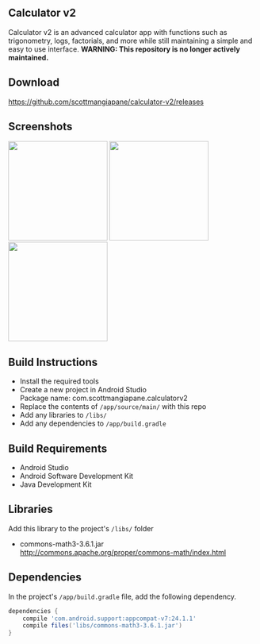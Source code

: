 ## Calculator v2

Calculator v2 is an advanced calculator app with functions such as trigonometry, logs, factorials, and more while still maintaining a simple and easy to use interface. **WARNING: This repository is no longer actively maintained.**

## Download

https://github.com/scottmangiapane/calculator-v2/releases

## Screenshots

<img src="screenshots/1.png" width="200">
<img src="screenshots/2.png" width="200">
<img src="screenshots/3.png" width="200">

## Build Instructions

* Install the required tools
* Create a new project in Android Studio  
  Package name: com.scottmangiapane.calculatorv2
* Replace the contents of `/app/source/main/` with this repo
* Add any libraries to `/libs/`
* Add any dependencies to `/app/build.gradle`

## Build Requirements

* Android Studio
* Android Software Development Kit
* Java Development Kit

## Libraries

Add this library to the project's `/libs/` folder
* commons-math3-3.6.1.jar  
  http://commons.apache.org/proper/commons-math/index.html

## Dependencies

In the project's `/app/build.gradle` file, add the following dependency.
```groovy
dependencies {
    compile 'com.android.support:appcompat-v7:24.1.1'
    compile files('libs/commons-math3-3.6.1.jar')
}
```
